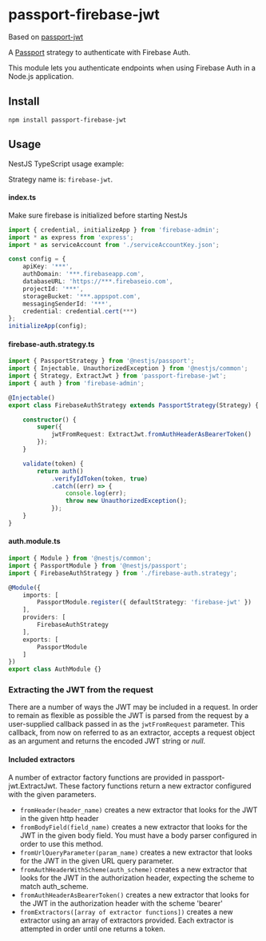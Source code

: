 # passport-firebase-jwt

Based on [passport-jwt](https://github.com/mikenicholson/passport-jwt) 

A [Passport](http://passportjs.org/) strategy to authenticate with Firebase Auth.

This module lets you authenticate endpoints when using Firebase Auth in a Node.js application.

## Install

    npm install passport-firebase-jwt

## Usage

NestJS TypeScript usage example:

Strategy name is: `firebase-jwt`.

#### index.ts
Make sure firebase is initialized before starting NestJs
```ts
import { credential, initializeApp } from 'firebase-admin';
import * as express from 'express';
import * as serviceAccount from './serviceAccountKey.json';

const config = {
    apiKey: '***',
    authDomain: '***.firebaseapp.com',
    databaseURL: 'https://***.firebaseio.com',
    projectId: '***',
    storageBucket: '***.appspot.com',
    messagingSenderId: '***',
    credential: credential.cert(***)
};
initializeApp(config);
```

#### firebase-auth.strategy.ts
```ts
import { PassportStrategy } from '@nestjs/passport';
import { Injectable, UnauthorizedException } from '@nestjs/common';
import { Strategy, ExtractJwt } from 'passport-firebase-jwt';
import { auth } from 'firebase-admin';

@Injectable()
export class FirebaseAuthStrategy extends PassportStrategy(Strategy) {

    constructor() {
        super({
            jwtFromRequest: ExtractJwt.fromAuthHeaderAsBearerToken()
        });
    }

    validate(token) {
        return auth()
            .verifyIdToken(token, true)
            .catch((err) => {
                console.log(err);
                throw new UnauthorizedException();
            });
    }
}
```

#### auth.module.ts
```ts
import { Module } from '@nestjs/common';
import { PassportModule } from '@nestjs/passport';
import { FirebaseAuthStrategy } from './firebase-auth.strategy';

@Module({
    imports: [
        PassportModule.register({ defaultStrategy: 'firebase-jwt' })
    ],
    providers: [
        FirebaseAuthStrategy
    ],
    exports: [
        PassportModule
    ]
})
export class AuthModule {}
```

### Extracting the JWT from the request

There are a number of ways the JWT may be included in a request.  In order to remain as flexible as
possible the JWT is parsed from the request by a user-supplied callback passed in as the
`jwtFromRequest` parameter.  This callback, from now on referred to as an extractor,
accepts a request object as an argument and returns the encoded JWT string or *null*.

#### Included extractors

A number of extractor factory functions are provided in passport-jwt.ExtractJwt. These factory
functions return a new extractor configured with the given parameters.

* ```fromHeader(header_name)``` creates a new extractor that looks for the JWT in the given http
  header
* ```fromBodyField(field_name)``` creates a new extractor that looks for the JWT in the given body
  field.  You must have a body parser configured in order to use this method.
* ```fromUrlQueryParameter(param_name)``` creates a new extractor that looks for the JWT in the given
  URL query parameter.
* ```fromAuthHeaderWithScheme(auth_scheme)``` creates a new extractor that looks for the JWT in the
  authorization header, expecting the scheme to match auth_scheme.
* ```fromAuthHeaderAsBearerToken()``` creates a new extractor that looks for the JWT in the authorization header
  with the scheme 'bearer'
* ```fromExtractors([array of extractor functions])``` creates a new extractor using an array of
  extractors provided. Each extractor is attempted in order until one returns a token.

